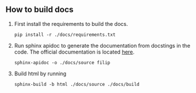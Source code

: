 ## How to build docs

1. First install the requirements to build the docs.
   
   ```
   pip install -r ./docs/requirements.txt
   ```

2. Run sphinx apidoc to generate the documentation from docstings in the code. 
   The official documentation is located 
   [here](https://www.sphinx-doc.org/en/master/man/sphinx-apidoc.html).
    
   ```
   sphinx-apidoc -o ./docs/source filip
   ```
   
3. Build html by running
   ```
   sphinx-build -b html ./docs/source ./docs/build
   ```
